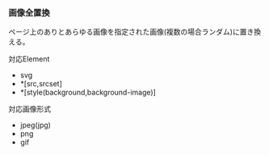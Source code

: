 ### 画像全置換

ページ上のありとあらゆる画像を指定された画像(複数の場合ランダム)に置き換える。

対応Element
* svg
* *[src,srcset]
* *[style(background,background-image)]

対応画像形式
* jpeg(jpg)
* png
* gif
